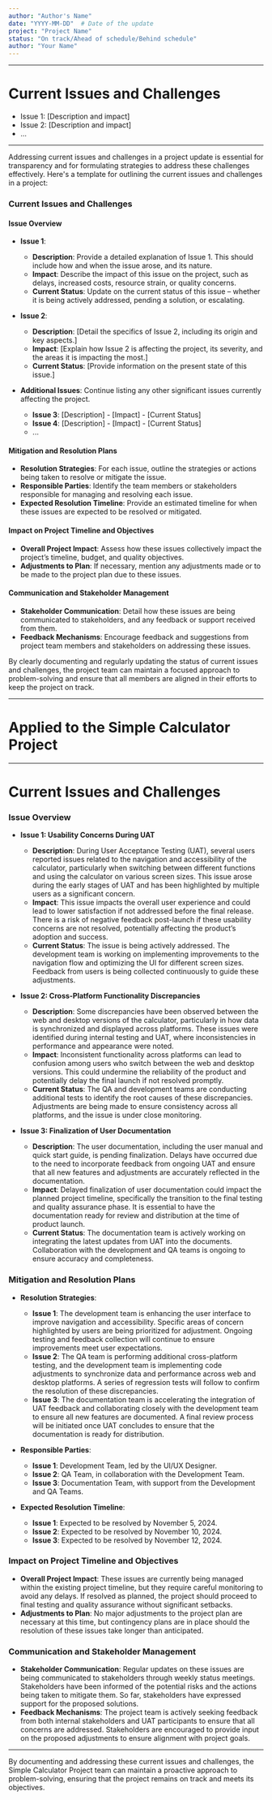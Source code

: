 ```yaml
---
author: "Author's Name"
date: "YYYY-MM-DD"  # Date of the update
project: "Project Name"
status: "On track/Ahead of schedule/Behind schedule"
author: "Your Name"
---
```

---
# Current Issues and Challenges

- Issue 1: [Description and impact]
- Issue 2: [Description and impact]
- ...

---
Addressing current issues and challenges in a project update is essential for transparency and for formulating strategies to address these challenges effectively. Here's a template for outlining the current issues and challenges in a project:

### Current Issues and Challenges

#### Issue Overview
- **Issue 1**:
  - **Description**: Provide a detailed explanation of Issue 1. This should include how and when the issue arose, and its nature.
  - **Impact**: Describe the impact of this issue on the project, such as delays, increased costs, resource strain, or quality concerns.
  - **Current Status**: Update on the current status of this issue – whether it is being actively addressed, pending a solution, or escalating.

- **Issue 2**:
  - **Description**: [Detail the specifics of Issue 2, including its origin and key aspects.]
  - **Impact**: [Explain how Issue 2 is affecting the project, its severity, and the areas it is impacting the most.]
  - **Current Status**: [Provide information on the present state of this issue.]

- **Additional Issues**: Continue listing any other significant issues currently affecting the project.
  - **Issue 3**: [Description] - [Impact] - [Current Status]
  - **Issue 4**: [Description] - [Impact] - [Current Status]
  - ...

#### Mitigation and Resolution Plans
- **Resolution Strategies**: For each issue, outline the strategies or actions being taken to resolve or mitigate the issue.
- **Responsible Parties**: Identify the team members or stakeholders responsible for managing and resolving each issue.
- **Expected Resolution Timeline**: Provide an estimated timeline for when these issues are expected to be resolved or mitigated.

#### Impact on Project Timeline and Objectives
- **Overall Project Impact**: Assess how these issues collectively impact the project’s timeline, budget, and quality objectives.
- **Adjustments to Plan**: If necessary, mention any adjustments made or to be made to the project plan due to these issues.

#### Communication and Stakeholder Management
- **Stakeholder Communication**: Detail how these issues are being communicated to stakeholders, and any feedback or support received from them.
- **Feedback Mechanisms**: Encourage feedback and suggestions from project team members and stakeholders on addressing these issues.

By clearly documenting and regularly updating the status of current issues and challenges, the project team can maintain a focused approach to problem-solving and ensure that all members are aligned in their efforts to keep the project on track.

---
# Applied to the Simple Calculator Project 

---
# Current Issues and Challenges

### Issue Overview

- **Issue 1: Usability Concerns During UAT**
  - **Description**: During User Acceptance Testing (UAT), several users reported issues related to the navigation and accessibility of the calculator, particularly when switching between different functions and using the calculator on various screen sizes. This issue arose during the early stages of UAT and has been highlighted by multiple users as a significant concern.
  - **Impact**: This issue impacts the overall user experience and could lead to lower satisfaction if not addressed before the final release. There is a risk of negative feedback post-launch if these usability concerns are not resolved, potentially affecting the product’s adoption and success.
  - **Current Status**: The issue is being actively addressed. The development team is working on implementing improvements to the navigation flow and optimizing the UI for different screen sizes. Feedback from users is being collected continuously to guide these adjustments.

- **Issue 2: Cross-Platform Functionality Discrepancies**
  - **Description**: Some discrepancies have been observed between the web and desktop versions of the calculator, particularly in how data is synchronized and displayed across platforms. These issues were identified during internal testing and UAT, where inconsistencies in performance and appearance were noted.
  - **Impact**: Inconsistent functionality across platforms can lead to confusion among users who switch between the web and desktop versions. This could undermine the reliability of the product and potentially delay the final launch if not resolved promptly.
  - **Current Status**: The QA and development teams are conducting additional tests to identify the root causes of these discrepancies. Adjustments are being made to ensure consistency across all platforms, and the issue is under close monitoring.

- **Issue 3: Finalization of User Documentation**
  - **Description**: The user documentation, including the user manual and quick start guide, is pending finalization. Delays have occurred due to the need to incorporate feedback from ongoing UAT and ensure that all new features and adjustments are accurately reflected in the documentation.
  - **Impact**: Delayed finalization of user documentation could impact the planned project timeline, specifically the transition to the final testing and quality assurance phase. It is essential to have the documentation ready for review and distribution at the time of product launch.
  - **Current Status**: The documentation team is actively working on integrating the latest updates from UAT into the documents. Collaboration with the development and QA teams is ongoing to ensure accuracy and completeness.

### Mitigation and Resolution Plans

- **Resolution Strategies**:
  - **Issue 1**: The development team is enhancing the user interface to improve navigation and accessibility. Specific areas of concern highlighted by users are being prioritized for adjustment. Ongoing testing and feedback collection will continue to ensure improvements meet user expectations.
  - **Issue 2**: The QA team is performing additional cross-platform testing, and the development team is implementing code adjustments to synchronize data and performance across web and desktop platforms. A series of regression tests will follow to confirm the resolution of these discrepancies.
  - **Issue 3**: The documentation team is accelerating the integration of UAT feedback and collaborating closely with the development team to ensure all new features are documented. A final review process will be initiated once UAT concludes to ensure that the documentation is ready for distribution.

- **Responsible Parties**:
  - **Issue 1**: Development Team, led by the UI/UX Designer.
  - **Issue 2**: QA Team, in collaboration with the Development Team.
  - **Issue 3**: Documentation Team, with support from the Development and QA Teams.

- **Expected Resolution Timeline**:
  - **Issue 1**: Expected to be resolved by November 5, 2024.
  - **Issue 2**: Expected to be resolved by November 10, 2024.
  - **Issue 3**: Expected to be resolved by November 12, 2024.

### Impact on Project Timeline and Objectives

- **Overall Project Impact**: These issues are currently being managed within the existing project timeline, but they require careful monitoring to avoid any delays. If resolved as planned, the project should proceed to final testing and quality assurance without significant setbacks.
- **Adjustments to Plan**: No major adjustments to the project plan are necessary at this time, but contingency plans are in place should the resolution of these issues take longer than anticipated.

### Communication and Stakeholder Management

- **Stakeholder Communication**: Regular updates on these issues are being communicated to stakeholders through weekly status meetings. Stakeholders have been informed of the potential risks and the actions being taken to mitigate them. So far, stakeholders have expressed support for the proposed solutions.
- **Feedback Mechanisms**: The project team is actively seeking feedback from both internal stakeholders and UAT participants to ensure that all concerns are addressed. Stakeholders are encouraged to provide input on the proposed adjustments to ensure alignment with project goals.

---

By documenting and addressing these current issues and challenges, the Simple Calculator Project team can maintain a proactive approach to problem-solving, ensuring that the project remains on track and meets its objectives.
